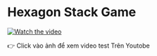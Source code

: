 # Hexagon Stack Game

[![Watch the video](https://img.youtube.com/vi/t6vpuORvJrE/hqdefault.jpg)](https://www.youtube.com/watch?v=t6vpuORvJrE)

👉 Click vào ảnh để xem video test Trên Youtobe

